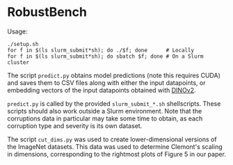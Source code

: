 # RobustBench

Usage: 

```
./setup.sh
for f in $(ls slurm_submit*sh); do ./$f; done      # Locally
for f in $(ls slurm_submit*sh); do sbatch $f; done # On a Slurm cluster
```

The script `predict.py` obtains model predictions (note this requires CUDA) and saves them to CSV files along with either the input datapoints, or embedding vectors of the input datapoints obtained with [DINOv2](https://dinov2.metademolab.com/). 

`predict.py` is called by the provided `slurm_submit_*.sh` shellscripts. These scripts should also work outside a Slurm environment. Note that the corruptions data in particular may take some time to obtain, as each corruption type and severity is its own dataset.

The script `cut_dims.py` was used to create lower-dimensional versions of the ImageNet datasets. This data was used to determine Clemont's scaling in dimensions, corresponding to the rightmost plots of Figure 5 in our paper.

